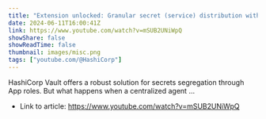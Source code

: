 ```yaml
---
title: "Extension unlocked: Granular secret (service) distribution with HashiCorp Vault"
date: 2024-06-11T16:00:41Z
link: https://www.youtube.com/watch?v=mSUB2UNiWpQ
showShare: false
showReadTime: false
thumbnail: images/misc.png
tags: ["youtube.com/@HashiCorp"]
---
```

HashiCorp Vault offers a robust solution for secrets segregation through App roles. But what happens when a centralized agent ...

- Link to article: https://www.youtube.com/watch?v=mSUB2UNiWpQ